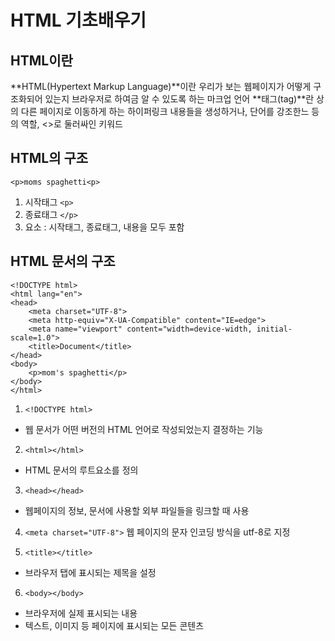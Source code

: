 # HTML 기초배우기
## HTML이란
**HTML(Hypertext Markup Language)**이란 우리가 보는 웹페이지가 어떻게 구조화되어 있는지 브라우저로 하여금 알 수 있도록 하는 마크업 언어
**태그(tag)**란 상의 다른 페이지로 이동하게 하는 하이퍼링크 내용들을 생성하거나, 단어를 강조한느 등의 역할, <>로 둘러싸인 키워드

## HTML의 구조

```<p>moms spaghetti<p>```


1. 시작태그 ```<p>```
2. 종료태그 ```</p>```
3. 요소 : 시작태그, 종료태그, 내용을 모두 포함

## HTML 문서의 구조

```
<!DOCTYPE html>
<html lang="en">
<head>
    <meta charset="UTF-8">
    <meta http-equiv="X-UA-Compatible" content="IE=edge">
    <meta name="viewport" content="width=device-width, initial-scale=1.0">
    <title>Document</title>
</head>
<body>
    <p>mom's spaghetti</p>
</body>
</html>
```


1. ```<!DOCTYPE html>```
- 웹 문서가 어떤 버전의 HTML 언어로 작성되었는지 결정하는 기능

2. ```<html></html>```
- HTML 문서의 루트요소를 정의

3. ```<head></head>```
- 웹페이지의 정보, 문서에 사용할 외부 파일들을 링크할 때 사용

4. ```<meta charset="UTF-8">```
웹 페이지의 문자 인코딩 방식을 utf-8로 지정

5. ```<title></title>```
- 브라우저 탭에 표시되는 제목을 설정

6. ```<body></body>```
- 브라우저에 실제 표시되는 내용
- 텍스트, 이미지 등 페이지에 표시되는 모든 콘텐츠